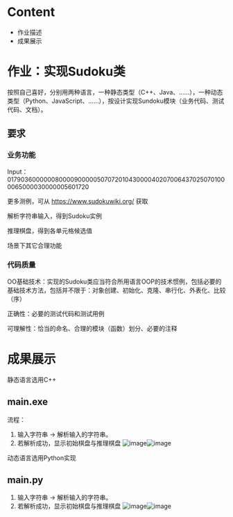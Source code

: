 # Content

- 作业描述
- 成果展示

# 作业：实现Sudoku类

按照自己喜好，分别用两种语言，一种静态类型（C++、Java、……），一种动态类型（Python、JavaScript、……），按设计实现Sundoku模块（业务代码、测试代码、文档）。

## 要求
### 业务功能

Input：017903600000080000900000507072010430000402070064370250701000065000030000005601720 

更多测例，可从 https://www.sudokuwiki.org/ 获取

解析字符串输入，得到Sudoku实例

推理棋盘，得到各单元格候选值

场景下其它合理功能

### 代码质量

OO基础技术：实现的Sudoku类应当符合所用语言OOP的技术惯例，包括必要的基础技术方法，包括并不限于：对象创建、初始化、克隆、串行化、外表化、比较（序）

正确性：必要的测试代码和测试用例

可理解性：恰当的命名、合理的模块（函数）划分、必要的注释

# 成果展示
静态语言选用C++
## main.exe
流程：
1. 输入字符串 -> 解析输入的字符串。
2. 若解析成功，显示初始棋盘与推理棋盘
![image](https://github.com/user-attachments/assets/426237d3-d08c-45fa-bb89-bc70d74cc98d)![image](https://github.com/user-attachments/assets/2d1408e4-1a9a-4510-b1be-2b799938a300)





动态语言选用Python实现
## main.py
1. 输入字符串 -> 解析输入的字符串。
2. 若解析成功，显示初始棋盘与推理棋盘
  ![image](https://github.com/user-attachments/assets/b18f70b0-e934-4f46-ae5f-e80fd4bac5f8)![image](https://github.com/user-attachments/assets/a8397e18-ce72-460e-82cd-de7a3f93f4f2)

